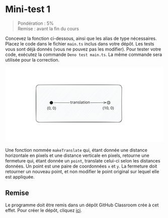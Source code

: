 # Mini-test 1

> Pondération : 5% \
> Remise : avant la fin du cours

Concevez la fonction ci-dessous, ainsi que les alias de type
nécessaires. Placez le code dans le fichier `main.ts` inclus dans votre
dépôt. Les tests vous sont déjà donnés (vous ne pouvez pas les
modifier). Pour tester votre code, exécutez la commande `Deno test
main.ts`. La même commande sera utilisée pour la correction.

![translation](translation.excalidraw.svg)

Une fonction nommée `makeTranslate` qui, étant donnée une distance
horizontale en pixels et une distance verticale en pixels, retourne une
fermeture qui, étant donnée un `point`, translate celui-ci selon les
distances données. Un point est une paire de coordonnées `x` et `y`. La
fermeture doit retourner un nouveau point, et non modifier le point
original sur lequel elle est appliquée.

## Remise

Le programme doit être remis dans un dépôt GitHub Classroom crée à cet
effet. Pour créer le dépôt, cliquez [ici][GitHub Classroom].

[GitHub Classroom]: https://classroom.github.com/a/89UaG3_k
